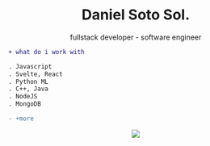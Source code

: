 <h1 align="center">Daniel Soto Sol.</h1>
<p align="center">fullstack developer - software engineer

```diff
+ what do i work with

. Javascript
. Svelte, React
. Python ML
. C++, Java
. NodeJS
. MongoDB

- +more

```
<p align="center">
  <a href="https://skillicons.dev">
    <img src="https://skillicons.dev/icons?i=git,kubernetes,docker,c,vim" />
  </a>
</p>
